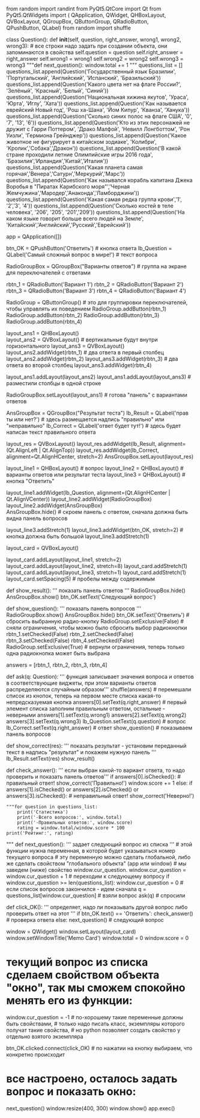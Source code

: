 from random import randint
from PyQt5.QtCore import Qt
from PyQt5.QtWidgets import (
        QApplication, QWidget, 
        QHBoxLayout, QVBoxLayout, 
        QGroupBox, QButtonGroup, QRadioButton,  
        QPushButton, QLabel)
from random import shuffle

class Question():
    def __init__(self, question, right_answer, wrong1, wrong2, wrong3):
        # все строки надо задать при создании объекта, они запоминаются в свойства
        self.question = question
        self.right_answer = right_answer
        self.wrong1 = wrong1
        self.wrong2 = wrong2
        self.wrong3 = wrong3
    """def next_question():
        window.total += 1
"""
questions_list = [] 
questions_list.append(Question('Государственный язык Бразилии', 'Португальский', 'Английский', 'Испанский', 'Бразильский'))
questions_list.append(Question('Какого цвета нет на флаге России?', 'Зелёный', 'Красный', 'Белый', 'Синий'))
questions_list.append(Question('Национальная хижина якутов', 'Ураса', 'Юрта', 'Иглу', 'Хата'))
questions_list.append(Question('Как называется еврейский Новый год', 'Рош ха-Шана', 'Йом Кипур', 'Кванза', 'Ханука'))
questions_list.append(Question('Сколько синих полос на флаге США', '0', '7', '13', '6'))
questions_list.append(Question('Кто из этих персонажей не дружит с Гарри Поттером', 'Драко Малфой', 'Невилл Лонгботтом', 'Рон Уизли', 'Гермиона Грейнджер'))
questions_list.append(Question('Какое животное не фигурирует в китайском зодиаке', 'Колибри', 'Кролик','Собака','Дракон'))
questions_list.append(Question('В какой стране проходили летние Олимпийские игры 2016 года', 'Бразилия','Ирландия','Китай','Италия'))
questions_list.append(Question('Какая планета самая горячая','Венера','Сатурн','Меркурий','Марс'))
questions_list.append(Question('Как назывался корабль капитана Джека Воробья в "Пиратах Карибского моря"','Черная Жемчужина','Мародер','Анаконда','Ламборджини'))
questions_list.append(Question('Какая самая редка группа крови','1', '2','3', '4'))
questions_list.append(Question('Сколько костей в теле человека', '206', '205', '201','209'))
questions_list.append(Question('На каком языке говорит больше всего людей на Земле', 'Китайский','Английский','Русский','Еврейский'))


app = QApplication([])
 
btn_OK = QPushButton('Ответить') # кнопка ответа
lb_Question = QLabel('Самый сложный вопрос в мире!') # текст вопроса
 
RadioGroupBox = QGroupBox("Варианты ответов") # группа на экране для переключателей с ответами
 
rbtn_1 = QRadioButton('Вариант 1')
rbtn_2 = QRadioButton('Вариант 2')
rbtn_3 = QRadioButton('Вариант 3')
rbtn_4 = QRadioButton('Вариант 4')
 
RadioGroup = QButtonGroup() # это для группировки переключателей, чтобы управлять их поведением
RadioGroup.addButton(rbtn_1)
RadioGroup.addButton(rbtn_2)
RadioGroup.addButton(rbtn_3)
RadioGroup.addButton(rbtn_4)
 
layout_ans1 = QHBoxLayout()   
layout_ans2 = QVBoxLayout() # вертикальные будут внутри горизонтального
layout_ans3 = QVBoxLayout()
layout_ans2.addWidget(rbtn_1) # два ответа в первый столбец
layout_ans2.addWidget(rbtn_2)
layout_ans3.addWidget(rbtn_3) # два ответа во второй столбец
layout_ans3.addWidget(rbtn_4)
 
layout_ans1.addLayout(layout_ans2)
layout_ans1.addLayout(layout_ans3) # разместили столбцы в одной строке
 
RadioGroupBox.setLayout(layout_ans1) # готова "панель" с вариантами ответов 
 
AnsGroupBox = QGroupBox("Результат теста")
lb_Result = QLabel('прав ты или нет?') # здесь размещается надпись "правильно" или "неправильно"
lb_Correct = QLabel('ответ будет тут!') # здесь будет написан текст правильного ответа
 
layout_res = QVBoxLayout()
layout_res.addWidget(lb_Result, alignment=(Qt.AlignLeft | Qt.AlignTop))
layout_res.addWidget(lb_Correct, alignment=Qt.AlignHCenter, stretch=2)
AnsGroupBox.setLayout(layout_res)
 
layout_line1 = QHBoxLayout() # вопрос
layout_line2 = QHBoxLayout() # варианты ответов или результат теста
layout_line3 = QHBoxLayout() # кнопка "Ответить"
 
layout_line1.addWidget(lb_Question, alignment=(Qt.AlignHCenter | Qt.AlignVCenter))
layout_line2.addWidget(RadioGroupBox)   
layout_line2.addWidget(AnsGroupBox)  
AnsGroupBox.hide() # скроем панель с ответом, сначала должна быть видна панель вопросов
 
layout_line3.addStretch(1)
layout_line3.addWidget(btn_OK, stretch=2) # кнопка должна быть большой
layout_line3.addStretch(1)
 
layout_card = QVBoxLayout()
 
layout_card.addLayout(layout_line1, stretch=2)
layout_card.addLayout(layout_line2, stretch=8)
layout_card.addStretch(1)
layout_card.addLayout(layout_line3, stretch=1)
layout_card.addStretch(1)
layout_card.setSpacing(5) # пробелы между содержимым
 
def show_result():
    ''' показать панель ответов '''
    RadioGroupBox.hide()
    AnsGroupBox.show()
    btn_OK.setText('Следующий вопрос')
 
def show_question():
    ''' показать панель вопросов '''
    RadioGroupBox.show()
    AnsGroupBox.hide()
    btn_OK.setText('Ответить')
    # сбросить выбранную радио-кнопку
    RadioGroup.setExclusive(False) # сняли ограничения, чтобы можно было сбросить выбор радиокнопки
    rbtn_1.setChecked(False)
    rbtn_2.setChecked(False)
    rbtn_3.setChecked(False)
    rbtn_4.setChecked(False)
    RadioGroup.setExclusive(True) # вернули ограничения, теперь только одна радиокнопка может быть выбрана
 
answers = [rbtn_1, rbtn_2, rbtn_3, rbtn_4]
 
def ask(q: Question):
    ''' функция записывает значения вопроса и ответов в соответствующие виджеты, 
    при этом варианты ответов распределяются случайным образом'''
    shuffle(answers) # перемешали список из кнопок, теперь на первом месте списка какая-то непредсказуемая кнопка
    answers[0].setText(q.right_answer) # первый элемент списка заполним правильным ответом, остальные - неверными
    answers[1].setText(q.wrong1)
    answers[2].setText(q.wrong2)
    answers[3].setText(q.wrong3)
    lb_Question.setText(q.question) # вопрос
    lb_Correct.setText(q.right_answer) # ответ 
    show_question() # показываем панель вопросов 
 
def show_correct(res):
    ''' показать результат - установим переданный текст в надпись "результат" и покажем нужную панель '''
    lb_Result.setText(res)
    show_result()
 
def check_answer():
    ''' если выбран какой-то вариант ответа, то надо проверить и показать панель ответов'''
    if answers[0].isChecked():
        # правильный ответ!
        show_correct('Правильно!')
        window.score += 1
    else:
        if answers[1].isChecked() or answers[2].isChecked() or answers[3].isChecked():
            # неправильный ответ!
            show_correct('Неверно!')
        
    """for question in questions_list:
        print('Статистика')
        print('-Всего вопросов:', window.total)
        print('-Правильных ответов:', window.score)
        rating = window.total/window.score * 100
    print('Рейтинг:', rating)
"""
def next_question():
    ''' задает следующий вопрос из списка '''
    # этой функции нужна переменная, в которой будет указываться номер текущего вопроса
    # эту переменную можно сделать глобальной, либо же сделать свойством "глобального объекта" (app или window)
    # мы заведем (ниже) свойство window.cur_question.
    window.cur_question = window.cur_question + 1 # переходим к следующему вопросу
    if window.cur_question >= len(questions_list):
        window.cur_question = 0 # если список вопросов закончился - идем сначала
    q = questions_list[window.cur_question] # взяли вопрос
    ask(q) # спросили
 
def click_OK():
    ''' определяет, надо ли показывать другой вопрос либо проверить ответ на этот '''
    if btn_OK.text() == 'Ответить':
        check_answer() # проверка ответа
    else:
        next_question() # следующий вопрос

window = QWidget()
window.setLayout(layout_card)
window.setWindowTitle('Memo Card')
window.total = 0
window.score = 0
# текущий вопрос из списка сделаем свойством объекта "окно", так мы сможем спокойно менять его из функции:
window.cur_question = -1    # по-хорошему такие переменные должны быть свойствами, 
                            # только надо писать класс, экземпляры которого получат такие свойства, 
                            # но python позволяет создать свойство у отдельно взятого экземпляра
 
btn_OK.clicked.connect(click_OK) # по нажатии на кнопку выбираем, что конкретно происходит
 
# все настроено, осталось задать вопрос и показать окно:
next_question()
window.resize(400, 300)
window.show()
app.exec()
